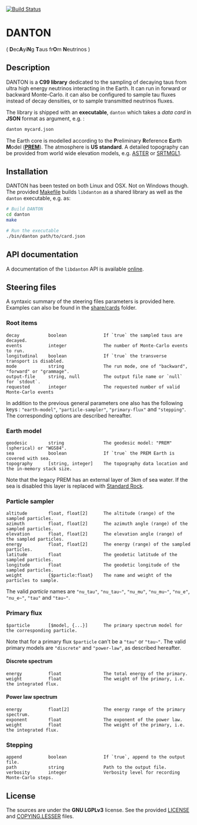 [![Build Status](https://travis-ci.com/niess/danton.svg?branch=dev)](https://travis-ci.com/niess/danton)

# DANTON
( **D**ec**A**yi**N**g **T**aus fr**O**m **N**eutrinos )

## Description
DANTON is a __C99 library__ dedicated to the sampling of decaying taus from
ultra high energy neutrinos interacting in the Earth. It can run in forward or
backward Monte-Carlo. it can also be configured to sample tau fluxes instead of
decay densities, or to sample transmitted neutrinos fluxes.

The library is shipped with an __executable__, `danton` which takes a *data
card* in __JSON__ format as argument, e.g. :
```bash
danton mycard.json
```

The Earth core is modelled according to the **P**reliminary **R**eference
**E**arth **M**odel ([**PREM**][PREM]). The atmosphere is **US standard**. A
detailed topography can be provided from world wide elevation models, e.g.
[ASTER][ASTER] or [SRTMGL1][SRTMGL1].

[PREM]: https://www.sciencedirect.com/science/article/pii/0031920181900467
[ASTER]: https://lpdaac.usgs.gov/dataset_discovery/aster/aster_products_table/astgtm_v002
[SRTMGL1]: https://lpdaac.usgs.gov/dataset_discovery/measures/measures_products_table/srtmgl1_v003

## Installation
DANTON has been tested on both Linux and OSX. Not on Windows though. The
provided [Makefile](Makefile) builds `libdanton` as a shared library as well
as the `danton` executable, e.g. as:
```bash
# Build DANTON
cd danton
make

# Run the executable
./bin/danton path/to/card.json
```

## API documentation
A documentation of the `libdanton` API is available [online][API:docs].

[API:docs]: https://niess.github.io/danton-docs

## Steering files

A syntaxic summary of the steering files parameters is provided here. Examples
can also be found in the [share/cards](share/cards) folder.

### Root items
```
decay           boolean              If `true` the sampled taus are decayed.
events          integer              The number of Monte-Carlo events to run.
longitudinal    boolean              If `true` the transverse transport is disabled.
mode            string               The run mode, one of "backward", "forward" or "grammage".
output-file     string, null         The output file name or `null` for `stdout`.
requested       integer              The requested number of valid Monte-Carlo events
```

In addition to the previous general parameters one also has the following keys :
`"earth-model"`, `"particle-sampler"`, `"primary-flux"` and `"stepping"`. The
corresponding options are described hereafter.

### Earth model
```
geodesic        string               The geodesic model: "PREM" (spherical) or "WGS84".
sea             boolean              If `true` the PREM Earth is covered with sea.
topography      [string, integer]    The topography data location and the in-memory stack size.
```

Note that the legacy PREM has an external layer of 3km of sea water. If the sea
is disabled this layer is replaced with [Standard Rock][1].

[1]: http://pdg.lbl.gov/2017/AtomicNuclearProperties/HTML/standard_rock.html

### Particle sampler
```
altitude        float, float[2]      The altitude (range) of the sampled particles.
azimuth         float, float[2]      The azimuth angle (range) of the sampled particles.
elevation       float, float[2]      The elevation angle (range) of the sampled particles.
energy          float, float[2]      The energy (range) of the sampled particles.
latitude        float                The geodetic latitude of the sampled particles.
longitude       float                The geodetic longitude of the sampled particles.
weight          {$particle:float}    The name and weight of the particles to sample.
```

The valid *particle* names are `"nu_tau"`, `"nu_tau~"`, `"nu_mu"`, `"nu_mu~"`,
`"nu_e"`, `"nu_e~"`, `"tau"` and `"tau~"`.

### Primary flux
```
$particle       [$model, {...}]      The primary spectrum model for the corresponding particle.
```

Note that for a primary flux `$particle` can't be a `"tau"` or `"tau~"`. The
valid primary models are `"discrete"` and `"power-law"`, as described hereafter.

#### Discrete spectrum
```
energy          float                The total energy of the primary.
weight          float                The weight of the primary, i.e. the integrated flux.
```

#### Power law spectrum
```
energy          float[2]             The energy range of the primary spectrum.
exponent        float                The exponent of the power law.
weight          float                The weight of the primary, i.e. the integrated flux.
```

### Stepping
```
append          boolean              If `true`, append to the output file.
path            string               Path to the output file.
verbosity       integer              Verbosity level for recording Monte-Carlo steps.
```

## License
The sources are under the **GNU LGPLv3** license. See the provided
[LICENSE](LICENSE) and [COPYING.LESSER](COPYING.LESSER) files.

